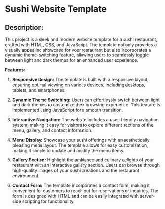 # Sushi Website Template

## Description:
This project is a sleek and modern website template for a sushi restaurant, crafted with HTML, CSS, and JavaScript. The template not only provides a visually appealing showcase for your restaurant but also incorporates a dynamic theme-switching feature, allowing users to seamlessly toggle between light and dark themes for an enhanced user experience.

**Features:**
1. **Responsive Design:** The template is built with a responsive layout, ensuring optimal viewing on various devices, including desktops, tablets, and smartphones.

2. **Dynamic Theme Switching:** Users can effortlessly switch between light and dark themes to customize their browsing experience. This feature is implemented using JavaScript for a smooth transition.

3. **Interactive Navigation:** The website includes a user-friendly navigation system, making it easy for visitors to explore different sections of the menu, gallery, and contact information.

4. **Menu Display:** Showcase your sushi offerings with an aesthetically pleasing menu layout. The template allows for easy customization, making it simple to update and modify the menu items.

5. **Gallery Section:** Highlight the ambiance and culinary delights of your restaurant with an interactive gallery section. Users can browse through high-quality images of your sushi creations and the restaurant environment.

6. **Contact Form:** The template incorporates a contact form, making it convenient for customers to reach out for reservations or inquiries. The form is designed with HTML and can be easily integrated with server-side scripting for functionality.

